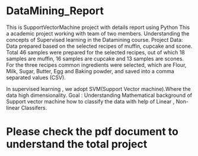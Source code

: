 # DataMining_Report
This is SupportVectorMachine project with details report using Python
This a academic project working with team of two members. Understanding the concepts of Supervised learning in the Datamining course.
Project Data:
Data prepared based on the selected recipes of muffin, cupcake and scone. Total 46 samples were
prepared for the selected recipes, out of which 18 samples are muffin, 16 samples are cupcake and
13 samples are scones. For the three recipes common ingredients were selected, which are Flour,
Milk, Sugar, Butter, Egg and Baking powder, and saved into a comma separated values (CSV).

In supervised learning , we adopt SVM(Support Vector machine).Where the data high dimensionality.
Goal : Understanding Mathematical background of Support vector machine how to classify the data with help of Linear , Non-linear Classifers.

# Please check the pdf document to understand the total project
